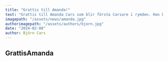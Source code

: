 ```yaml
---
title: "Grattis till Amanda!"
text: "Grattis till Amanda Cars som blir första Carsare i rymden. Hon blev precis uttagen av Nasa för att resa till månen. Snart kommer Cars namnet stå skrivet i månens yta."
imagepath: "/assets/news/amanda.jpg"
authorimagepath: "/assets/authors/bjorn.jpg"
date: "2024-02-08"
author: Björn Cars
---
```


## GrattisAmanda
